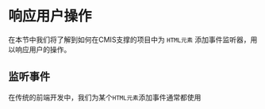 # 响应用户操作

在本节中我们将了解到如何在CMIS支撑的项目中为 ```HTML元素``` 添加事件监听器，用以响应用户的操作。

## 监听事件

在传统的前端开发中，我们为某个```HTML元素```添加事件通常都使用